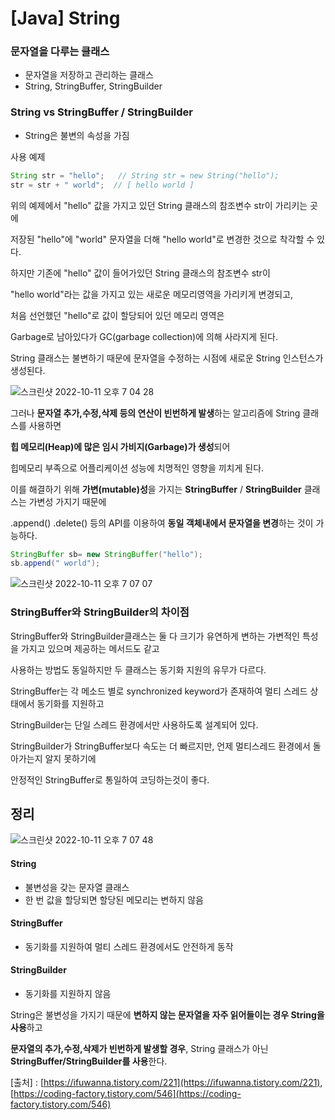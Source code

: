 # [Java] String



### 문자열을 다루는 클래스

- 문자열을 저장하고 관리하는 클래스
- String, StringBuffer, StringBuilder



### String vs StringBuffer / StringBuilder

- String은 불변의 속성을 가짐



사용 예제

```java
String str = "hello";   // String str = new String("hello");
str = str + " world";  // [ hello world ]
```

 위의 예제에서 "hello" 값을 가지고 있던 String 클래스의 참조변수 str이 가리키는 곳에 

저장된 "hello"에 "world" 문자열을 더해 "hello world"로 변경한 것으로 착각할 수 있다.



하지만 기존에 "hello" 값이 들어가있던 String 클래스의 참조변수 str이

 "hello world"라는 값을 가지고 있는 새로운 메모리영역을 가리키게 변경되고,

처음 선언했던 "hello"로 값이 할당되어 있던 메모리 영역은 

Garbage로 남아있다가 GC(garbage collection)에 의해 사라지게 된다. 

String 클래스는 불변하기 때문에 문자열을 수정하는 시점에 새로운 String 인스턴스가 생성된다.



![스크린샷 2022-10-11 오후 7 04 28](https://user-images.githubusercontent.com/101630615/195065362-bbb119ef-7fd4-440f-b1ac-9cf57450fc52.png)



그러나 **문자열 추가,수정,삭제 등의 연산이 빈번하게 발생**하는 알고리즘에 String 클래스를 사용하면 

**힙 메모리(Heap)에 많은 임시 가비지(Garbage)가 생성**되어 

힙메모리 부족으로 어플리케이션 성능에 치명적인 영향을 끼치게 된다.

이를 해결하기 위해  **가변(mutable)성**을 가지는 **StringBuffer** / **StringBuilder** 클래스는 가변성 가지기 때문에

 .append() .delete() 등의 API를 이용하여 **동일 객체내에서 문자열을 변경**하는 것이 가능하다. 



```java
StringBuffer sb= new StringBuffer("hello");
sb.append(" world");
```



![스크린샷 2022-10-11 오후 7 07 07](https://user-images.githubusercontent.com/101630615/195065369-5d49e121-9c11-4548-af8f-bd0bffa690fd.png)





### StringBuffer와 StringBuilder의 차이점

StringBuffer와 StringBuilder클래스는 둘 다 크기가 유연하게 변하는 가변적인 특성을 가지고 있으며 제공하는 메서드도 같고 

사용하는 방법도 동일하지만 두 클래스는 동기화 지원의 유무가 다르다.

StringBuffer는 각 메소드 별로 synchronized keyword가 존재하여 멀티 스레드 상태에서 동기화를 지원하고 

StringBuilder는 단일 스레드 환경에서만 사용하도록 설계되어 있다. 

StringBuilder가 StringBuffer보다 속도는 더 빠르지만, 언제 멀티스레드 환경에서 돌아가는지 알지 못하기에 

안정적인 StringBuffer로 통일하여 코딩하는것이 좋다.



## 정리





![스크린샷 2022-10-11 오후 7 07 48](https://user-images.githubusercontent.com/101630615/195065374-1d28be40-dd42-492f-95f5-47baaf8cf537.png)

#### String

- 불변성을 갖는 문자열 클래스
- 한 번 값을 할당되면 할당된 메모리는 변하지 않음 



#### StringBuffer

- 동기화를 지원하여 멀티 스레드 환경에서도 안전하게 동작 



#### StringBuilder

- 동기화를 지원하지 않음 



 String은 불변성을 가지기 때문에 **변하지 않는 문자열을 자주 읽어들이는 경우 String을 사용**하고 

**문자열의 추가,수정,삭제가 빈번하게 발생할 경우**, String 클래스가 아닌 **StringBuffer/StringBuilder를 사용**한다.



[출처] : [https://ifuwanna.tistory.com/221](https://ifuwanna.tistory.com/221),  [https://coding-factory.tistory.com/546](https://coding-factory.tistory.com/546)


